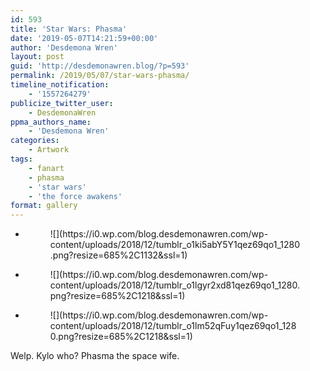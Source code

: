 ```yaml
---
id: 593
title: 'Star Wars: Phasma'
date: '2019-05-07T14:21:59+00:00'
author: 'Desdemona Wren'
layout: post
guid: 'http://desdemonawren.blog/?p=593'
permalink: /2019/05/07/star-wars-phasma/
timeline_notification:
    - '1557264279'
publicize_twitter_user:
    - DesdemonaWren
ppma_authors_name:
    - 'Desdemona Wren'
categories:
    - Artwork
tags:
    - fanart
    - phasma
    - 'star wars'
    - 'the force awakens'
format: gallery
---
```


- <figure>![](https://i0.wp.com/blog.desdemonawren.com/wp-content/uploads/2018/12/tumblr_o1ki5abY5Y1qez69qo1_1280.png?resize=685%2C1132&ssl=1)</figure>
- <figure>![](https://i0.wp.com/blog.desdemonawren.com/wp-content/uploads/2018/12/tumblr_o1lgyr2xd81qez69qo1_1280.png?resize=685%2C1218&ssl=1)</figure>
- <figure>![](https://i0.wp.com/blog.desdemonawren.com/wp-content/uploads/2018/12/tumblr_o1lm52qFuy1qez69qo1_1280.png?resize=685%2C1218&ssl=1)</figure>

Welp. Kylo who? Phasma the space wife.
